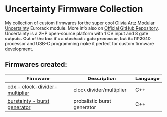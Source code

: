 # Uncertainty Firmware Collection

My collection of custom firmwares for the super cool [Olivia Artz Modular Uncertainty](https://oamodular.org/products/uncertainty) Eurorack module. More info also on [Official GitHub Repository](https://github.com/oamodular/uncertainty). Uncertainty is a 2HP open-source platform with 1 CV input and 8 gate outputs. Out of the box it's a stochastic gate processor, but its RP2040 processor and USB-C programming make it perfect for custom firmware development.

## Firmwares created:

| Firmware | Description | Language |
|----------|-------------|----------|
| [cdx - clock-divider-multiplier](./cdx_v1.0/) | clock divider/multiplier | C++ |
| [burstainty - burst generator](./burstainty_v1.0/) | probalistic burst generator | C++ |